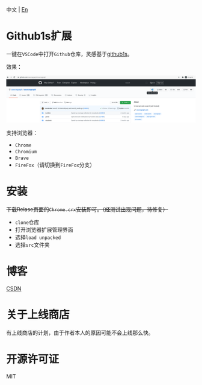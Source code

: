 中文 | [En](https://github.com/2293736867/Github1sExtension/blob/main/README_en.md)

# Github1s扩展

一键在`VSCode`中打开`Github`仓库，灵感基于[github1s](https://github.com/conwnet/github1s)。

效果：

![](./image/image.png)

支持浏览器：

- `Chrome`
- `Chromium`
- `Brave`
- `FireFox`（请切换到`FireFox`分支）

# 安装

~~下载Relase页面的`Chrome.crx`安装即可。（经测试出现问题，待修复）~~

- `clone`仓库
- 打开浏览器扩展管理界面
- 选择`load unpacked`
- 选择`src`文件夹

# 博客

[CSDN](https://blog.csdn.net/qq_27525611/article/details/113799360)

# 关于上线商店

有上线商店的计划，由于作者本人的原因可能不会上线那么快。

# 开源许可证

MIT
